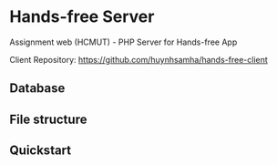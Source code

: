# Hands-free Server
Assignment web (HCMUT) - PHP Server for Hands-free App

Client Repository: https://github.com/huynhsamha/hands-free-client

## Database

## File structure

## Quickstart